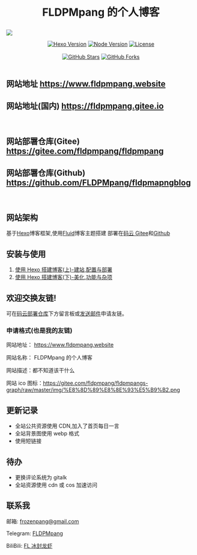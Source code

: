 <h1><p align="center">FLDPMpang 的个人博客</p></h1>

![](https://gitee.com/fldpmpang/fldpmpangs-graph/raw/master/img/20201119121434.png)

<p align="center">
  <a title="Hexo Version" target="_blank" href="https://hexo.io/zh-cn/"><img alt="Hexo Version" src="https://img.shields.io/badge/Hexo-5.1.1-brightgreen?style=for-the-badge"></a>
  <a title="Node Version" target="_blank" href="https://nodejs.org/zh-cn/"><img alt="Node Version" src="https://img.shields.io/badge/Node-v12.18.4-yellowgreen?style=for-the-badge"></a>
  <a title="License" target="_blank" href="https://github.com/FLDPMpang/fldpmapngblog/blob/master/LICENSE"><img alt="License" src="https://img.shields.io/github/license/FLDPMpang/fldpmapngblog?style=for-the-badge"></a>
  <br><br>
  <a title="GitHub Stars" target="_blank" href="https://github.com/FLDPMpang/fldpmapngblog/stargazers"><img alt="GitHub Stars" src="https://img.shields.io/github/stars/FLDPMpang/fldpmapngblog?style=social"></a>  
  <a title="GitHub Forks" target="_blank" href="https://github.com/FLDPMpang/fldpmapngblog/network/members"><img alt="GitHub Forks" src="https://img.shields.io/github/forks/FLDPMpang/fldpmapngblog?style=social"></a>  
  <br><br>
</p>

## 网站地址 https://www.fldpmpang.website

## 网站地址(国内) https://fldpmpang.gitee.io

<br>

## 网站部署仓库(Gitee) https://gitee.com/fldpmpang/fldpmpang

## 网站部署仓库(Github) https://github.com/FLDPMpang/fldpmapngblog

<br>

## 网站架构

基于[Hexo](https://hexo.io/zh-cn/)博客框架,使用[Fluid](https://github.com/fluid-dev/hexo-theme-fluid)博客主题搭建
部署在[码云 Gitee](https://fldpmpang.gitee.io)和[Github](https://fldpmpang.github.io/fldpmapngblog/)

## 安装与使用

1. [使用 Hexo 搭建博客(上)-建站,配置与部署](<https://www.fldpmpang.website/2020/09/Hexo搭建博客(上)/>)
2. [使用 Hexo 搭建博客(下)-美化,功能与杂项](<https://www.fldpmpang.website/2020/09/Hexo搭建博客(下)/>)

## 欢迎交换友链!

可在[码云部署仓库](https://fldpmpang.gitee.io)下方留言板或[发送邮件](mailto:frozenpang@gmail.com)申请友链。

### 申请格式(也是我的友链)

网站地址： https://www.fldpmpang.website

网站名称： FLDPMpang 的个人博客

网站描述：都不知道该干什么

网站 ico 图标：https://gitee.com/fldpmpang/fldpmpangs-graph/raw/master/img/%E8%8D%89%E8%8E%93%E5%B9%B2.png

## 更新记录

- 全站公共资源使用 CDN,加入了首页每日一言
- 全站背景图使用 webp 格式
- 使用短链接

## 待办

- 更换评论系统为 gitalk
- 全站资源使用 cdn 或 cos 加速访问

## 联系我

邮箱: [frozenpang@gmail.com](mailto:frozenpang@gmail.com)

Telegram: [FLDPMpang](https://t.me/FLDPMpang)

BiliBili: [FL 冰封龙虾](https://space.bilibili.com/288308942)
